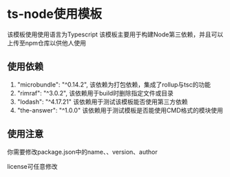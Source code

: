 # ts-node使用模板

该模板使用使用语言为Typescript
该模板主要用于构建Node第三依赖，并且可以上传至npm仓库以供他人使用

## 使用依赖

1. "microbundle": "^0.14.2", 该依赖为打包依赖，集成了rollup与tsc的功能
2. "rimraf": "^3.0.2", 该依赖用于build时删除指定文件或目录
3. "lodash": "^4.17.21" 该依赖用于测试该模板能否使用第三方依赖
4. "the-answer": "^1.0.0" 该依赖用于测试模板是否能使用CMD格式的模块使用

## 使用注意

你需要修改package.json中的name、、version、author

license可任意修改